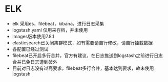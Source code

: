 # ELK
* elk 采用es，filebeat，kibana，进行日志采集
* logstash.yaml 仅用来存档，并未使用
* images版本使用7.8.1
* elasticsearch已关闭集群模式，如有需要请自行修改，请自行挂载数据
* 各配置已经过测试
* filebeat已开启多行合并，官方有建议，在日志推送到logstash之前进行日志合并已免日志遭到破外
* 目前对日志没有过高要求，filebeat多行合并，基本达到要求，故未使用logstash

